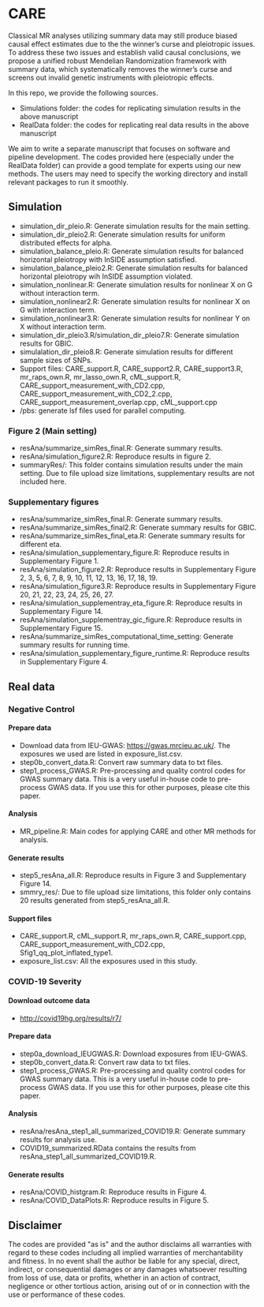 # CARE

Classical MR analyses utilizing summary data may still produce biased causal effect estimates due to the the winner’s curse and pleiotropic issues. To address these two issues and establish valid causal conclusions, we propose a unified robust Mendelian Randomization framework with summary data, which systematically removes the winner’s curse and screens out invalid genetic instruments
with pleiotropic effects. 

In this repo, we provide the following sources.

- Simulations folder: the codes for replicating simulation results in the above manuscript
- RealData folder: the codes for replicating real data results in the above manuscript

We aim to write a separate manuscript that focuses on software and pipeline development. The codes provided here (especially under the RealData folder) can provide a good template for experts using our new methods. The users may need to specify the working directory and install relevant packages to run it smoothly.



## Simulation
- simulation_dir_pleio.R: Generate simulation results for the main setting.
- simulation_dir_pleio2.R: Generate simulation results for uniform distributed effects for alpha.
- simulation_balance_pleio.R: Generate simulation results for balanced horizontal pleiotropy with InSIDE assumption satisfied.
- simulation_balance_pleio2.R: Generate simulation results for balanced horizontal pleiotropy wih InSIDE assumption violated.
- simulation_nonlinear.R: Generate simulation results for nonlinear X on G without interaction term. 
- simulation_nonlinear2.R: Generate simulation results for nonlinear X on G with interaction term. 
- simulation_nonlinear3.R: Generate simulation results for nonlinear Y on X without interaction term.
- simulation_dir_pleio3.R/simulation_dir_pleio7.R: Generate simulation results for GBIC.
- simulalation_dir_pleio8.R: Generate simulation results for different sample sizes of SNPs.
- Support files: CARE_support.R, CARE_support2.R, CARE_support3.R, mr_raps_own.R, mr_lasso_own.R, cML_support.R, CARE_support_measurement_with_CD2.cpp, CARE_support_measurement_with_CD2_2.cpp, CARE_support_measurement_overlap.cpp, cML_support.cpp
- /pbs: generate lsf files used for parallel computing.

### Figure 2 (Main setting)
- resAna/summarize_simRes_final.R: Generate summary results.
- resAna/simulation_figure2.R: Reproduce results in figure 2.
- summaryRes/: This folder contains simulation results under the main setting. Due to file upload size limitations, supplementary results are not included here.

### Supplementary figures

- resAna/summarize_simRes_final.R: Generate summary results.
- resAna/summarize_simRes_final2.R: Generate summary results for GBIC.
- resAna/summarize_simRes_final_eta.R: Generate summary results for different eta.
- resAna/simulation_supplementary_figure.R: Reproduce results in Supplementary Figure 1.
- resAna/simulation_figure2.R: Reproduce results in Supplementary Figure 2, 3, 5, 6, 7, 8, 9, 10, 11, 12, 13, 16, 17, 18, 19.
- resAna/simulation_figure3.R: Reproduce results in Supplementary Figure 20, 21, 22, 23, 24, 25, 26, 27.
- resAna/simulation_supplementray_eta_figure.R: Reproduce results in Supplementary Figure 14.
- resAna/simulation_supplementray_gic_figure.R: Reproduce results in Supplementary Figure 15.
- resAna/summarize_simRes_computational_time_setting: Generate summary results for running time.
- resAna/simulation_supplementary_figure_runtime.R: Reproduce results in Supplementary Figure 4.



## Real data 
### Negative Control

#### Prepare data

- Download data from IEU-GWAS: https://gwas.mrcieu.ac.uk/. The exposures we used are listed in exposure_list.csv.
- step0b_convert_data.R: Convert raw summary data to txt files.
- step1_process_GWAS.R: Pre-processing and quality control codes for GWAS summary data. This is a very useful in-house code to pre-process GWAS data. If you use this for other purposes, please cite this paper.

#### Analysis 

- MR_pipeline.R: Main codes for applying CARE and other MR methods for analysis.

#### Generate results

- step5_resAna_all.R: Reproduce results in Figure 3 and Supplementary Figure 14.
- smmry_res/: Due to file upload size limitations, this folder only contains 20 results generated from step5_resAna_all.R.

#### Support files

- CARE_support.R, cML_support.R, mr_raps_own.R, CARE_support.cpp, CARE_support_measurement_with_CD2.cpp, Sfig1_qq_plot_inflated_type1.
- exposure_list.csv: All the exposures used in this study.

### COVID-19 Severity

#### Download outcome data
- http://covid19hg.org/results/r7/

#### Prepare data
- step0a_download_IEUGWAS.R: Download exposures from IEU-GWAS.
- step0b_convert_data.R: Convert raw data to txt files.
- step1_process_GWAS.R: Pre-processing and quality control codes for GWAS summary data. This is a very useful in-house code to pre-process GWAS data. If you use this for other purposes, please cite this paper.

#### Analysis
- resAna/resAna_step1_all_summarized_COVID19.R: Generate summary results for analysis use.
- COVID19_summarized.RData contains the results from resAna_step1_all_summarized_COVID19.R.

#### Generate results
- resAna/COVID_histgram.R: Reproduce results in Figure 4.
- resAna/COVID_DataPlots.R: Reproduce results in Figure 5.

## Disclaimer

The codes are provided "as is" and the author disclaims all warranties with regard to these codes including all implied warranties of merchantability and fitness. In no event shall the author be liable for any special, direct, indirect, or consequential damages or any damages whatsoever resulting from loss of use, data or profits, whether in an action of contract, negligence or other tortious action, arising out of or in connection with the use or performance of these codes. 

